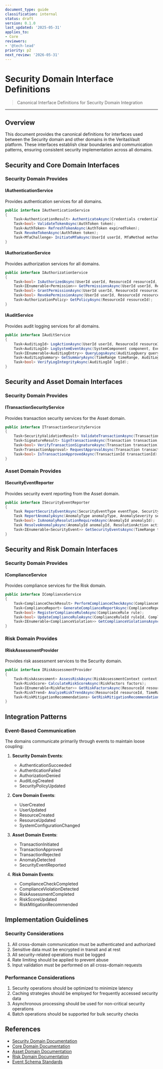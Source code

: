 ```yaml
---
document_type: guide
classification: internal
status: draft
version: 0.1.0
last_updated: '2025-05-31'
applies_to:
- Core
reviewers:
- '@tech-lead'
priority: p2
next_review: '2026-05-31'
---
```


# Security Domain Interface Definitions

> Canonical Interface Definitions for Security Domain Integration

---

## Overview

This document provides the canonical definitions for interfaces used between the Security domain and other domains in the VeritasVault platform. These interfaces establish clear boundaries and communication patterns, ensuring consistent security implementation across all domains.

## Security and Core Domain Interfaces

### Security Domain Provides

#### IAuthenticationService

Provides authentication services for all domains.

```csharp
public interface IAuthenticationService
{
    Task<AuthenticationResult> AuthenticateAsync(Credentials credentials);
    Task<bool> ValidateTokenAsync(AuthToken token);
    Task<AuthToken> RefreshTokenAsync(AuthToken expiredToken);
    Task RevokeTokenAsync(AuthToken token);
    Task<MfaChallenge> InitiateMfaAsync(UserId userId, MfaMethod method);
}
```

#### IAuthorizationService

Provides authorization services for all domains.

```csharp
public interface IAuthorizationService
{
    Task<bool> IsAuthorizedAsync(UserId userId, ResourceId resourceId, Permission permission);
    Task<IEnumerable<Permission>> GetPermissionsAsync(UserId userId, ResourceId resourceId);
    Task<bool> GrantPermissionAsync(UserId userId, ResourceId resourceId, Permission permission);
    Task<bool> RevokePermissionAsync(UserId userId, ResourceId resourceId, Permission permission);
    Task<AuthorizationPolicy> GetPolicyAsync(ResourceId resourceId);
}
```

#### IAuditService

Provides audit logging services for all domains.

```csharp
public interface IAuditService
{
    Task<AuditLogId> LogActionAsync(UserId userId, ResourceId resourceId, ActionType action, ActionResult result);
    Task<AuditLogId> LogSystemEventAsync(SystemComponent component, EventType eventType, EventSeverity severity);
    Task<IEnumerable<AuditLogEntry>> QueryLogsAsync(AuditLogQuery query);
    Task<AuditLogSummary> GetSummaryAsync(TimeRange timeRange, AuditLogFilter filter);
    Task<bool> VerifyLogIntegrityAsync(AuditLogId logId);
}
```

## Security and Asset Domain Interfaces

### Security Domain Provides

#### ITransactionSecurityService

Provides transaction security services for the Asset domain.

```csharp
public interface ITransactionSecurityService
{
    Task<SecurityValidationResult> ValidateTransactionAsync(Transaction transaction);
    Task<SignatureResult> SignTransactionAsync(Transaction transaction, SigningKey key);
    Task<bool> VerifyTransactionSignatureAsync(Transaction transaction);
    Task<TransactionApproval> RequestApprovalAsync(Transaction transaction, ApprovalPolicy policy);
    Task<bool> IsTransactionApprovedAsync(TransactionId transactionId);
}
```

### Asset Domain Provides

#### ISecurityEventReporter

Provides security event reporting from the Asset domain.

```csharp
public interface ISecurityEventReporter
{
    Task ReportSecurityEventAsync(SecurityEventType eventType, SecurityEventSeverity severity, string description);
    Task ReportAnomalyAsync(AnomalyType anomalyType, AnomalySeverity severity, AnomalyContext context);
    Task<bool> IsAnomalyResolutionRequiredAsync(AnomalyId anomalyId);
    Task ResolveAnomalyAsync(AnomalyId anomalyId, ResolutionAction action);
    Task<IEnumerable<SecurityEvent>> GetSecurityEventsAsync(TimeRange timeRange, SecurityEventFilter filter);
}
```

## Security and Risk Domain Interfaces

### Security Domain Provides

#### IComplianceService

Provides compliance services for the Risk domain.

```csharp
public interface IComplianceService
{
    Task<ComplianceCheckResult> PerformComplianceCheckAsync(ComplianceCheckType checkType, ResourceId resourceId);
    Task<ComplianceReport> GenerateComplianceReportAsync(ComplianceReportType reportType, TimeRange timeRange);
    Task<bool> RegisterComplianceRuleAsync(ComplianceRule rule);
    Task<bool> UpdateComplianceRuleAsync(ComplianceRuleId ruleId, ComplianceRule updatedRule);
    Task<IEnumerable<ComplianceViolation>> GetComplianceViolationsAsync(TimeRange timeRange, ComplianceViolationFilter filter);
}
```

### Risk Domain Provides

#### IRiskAssessmentProvider

Provides risk assessment services to the Security domain.

```csharp
public interface IRiskAssessmentProvider
{
    Task<RiskAssessment> AssessRiskAsync(RiskAssessmentContext context);
    Task<RiskScore> CalculateRiskScoreAsync(RiskFactors factors);
    Task<IEnumerable<RiskFactor>> GetRiskFactorsAsync(ResourceId resourceId);
    Task<RiskTrend> AnalyzeRiskTrendAsync(ResourceId resourceId, TimeRange timeRange);
    Task<RiskMitigationRecommendations> GetRiskMitigationRecommendationsAsync(RiskAssessmentId assessmentId);
}
```

## Integration Patterns

### Event-Based Communication

The domains communicate primarily through events to maintain loose coupling:

1. **Security Domain Events**:
   - AuthenticationSucceeded
   - AuthenticationFailed
   - AuthorizationDenied
   - AuditLogCreated
   - SecurityPolicyUpdated

2. **Core Domain Events**:
   - UserCreated
   - UserUpdated
   - ResourceCreated
   - ResourceUpdated
   - SystemConfigurationChanged

3. **Asset Domain Events**:
   - TransactionInitiated
   - TransactionApproved
   - TransactionRejected
   - AnomalyDetected
   - SecurityEventReported

4. **Risk Domain Events**:
   - ComplianceCheckCompleted
   - ComplianceViolationDetected
   - RiskAssessmentCompleted
   - RiskScoreUpdated
   - RiskMitigationRecommended

## Implementation Guidelines

### Security Considerations

1. All cross-domain communication must be authenticated and authorized
2. Sensitive data must be encrypted in transit and at rest
3. All security-related operations must be logged
4. Rate limiting should be applied to prevent abuse
5. Input validation must be performed on all cross-domain requests

### Performance Considerations

1. Security operations should be optimized to minimize latency
2. Caching strategies should be employed for frequently accessed security data
3. Asynchronous processing should be used for non-critical security operations
4. Batch operations should be supported for bulk security checks

## References

* [Security Domain Documentation](../../Domains/Security/README.md)
* [Core Domain Documentation](../../Domains/Core/README.md)
* [Asset Domain Documentation](../../Domains/Asset/README.md)
* [Risk Domain Documentation](../../Domains/Risk/README.md)
* [Event Schema Standards](../Events/README.md)
